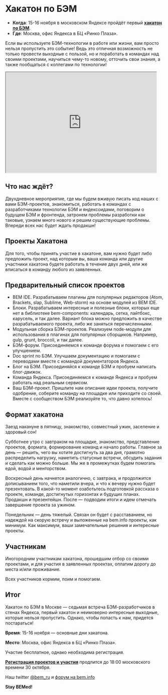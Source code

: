 # Хакатон по БЭМ

 * **Когда**: 15-16 ноября в московском Яндексе пройдёт первый **[хакатон по БЭМ](https://tech.yandex.ru/events/bemup/15-november-2014/)**.
 * **Где**: Москва, офис Яндекса в БЦ «Ринко Плаза».

Если вы используете БЭМ-технологии в работе или жизни, вам просто нельзя пропустить это событие! Ведь это отличная возможность не только провести выходные с пользой, но и поработать в командах над своими проектами, научиться чему-то новому, отточить свои знания, а также пообщаться с коллегами по технологии!

<iframe width="480" height="320" src="https://video.yandex.ru/iframe/ya-events/hu2lbazfiz.5125/?player-type=custom&show-info=false&show-logo=false&hd=1"></iframe>

## Что нас ждёт?

Двухдневное мероприятие, где мы будем вживую писать код наших с вами БЭМ-проектов, знакомиться, работать в командах с разработчиками технологии БЭМ и яндексоидами, поговорим о будущем БЭМ и фронтенда, затронем проблемы разработки как таковые, узнаем много нового и решим существующие проблемы. Впереди всех нас будет ждать продакшн!

## Проекты Хакатона

Для того, чтобы принять участие в хакатоне, вам нужно будет либо предложить проект, над которым вы, ваша команда или другие участники хакатона будете работать в течение двух дней, или же вписаться в команду любого из заявленных.

## Предварительный список проектов

 * BEM IDE. Разрабатываем плагины для полулярных редакторов (Atom, Brackets, slap, Sublime, Web-storm) на основе модулей из BEM IDE.
 * Блоки. Разрабатываем интересные и полезные блоки, которых еще нет в библиотеке bem-components: календарь, сетка, лайтбокс, карусель, и так далее. Вариант блока можно предложить в качестве разрабатываемого проекта, либо же заняться перечисленными.
 * Модульная сборка БЭМ-проектов. Реализуем node-модули для использования в плагинах для популярных сборщиков. Например, gulp, grunt, broccoli, и так далее.
 * БЭМ-форум. Присоединяемся к команде форума и помогаем с его улучшением.
 * Doc sprint по БЭМ. Улучшаем документацию и помогаем с переводами вместе с командой документаторов Яндекса.
 * Блог на БЭМ. Присоединяйся к команде БЭМ и пробуем написать блог-движок.
 * Команда Яндекса. Присоединяемся к команде Яндекса и пробуем работать над реальным сервисом.
 * Ваш БЭМ-проект. Пришлите нам описание идеи проекта, получите одобрение, соберите команду на площадке или приходите со своей. Вместе с сообществом БЭМ реализуйте то, что давно хотелось!

## Формат хакатона

Заезд накануне в пятницу, знакомство, совместный ужин, заселение и здоровый сон!

Субботнее утро с завтраком на площадке, знакомство, представление проектов, формата, формирование команд и начало работы. Главное за день — решить, чего вы хотите достигнуть за два дня, грамотно распределить нагрузку, наметить статусные встречи, обсудить задания и сделать как можно больше. Мы же в промежутках будем помогать едой, водой и менторством.

Воскресный день начнется аналогично, с завтрака, и продолжится дописыванием того, что наметили вчера, и что к вечеру нужно будет презентовать. В какой-то момент озаботьтесь подготовкой рассказа о проекте, команде, достигнутых горизонтах и будущих планах. Продакшн и презентейшн. После — подводим итоги и идем отмечать завершение проекта за ужином.

Понедельник — день тяжелый. Связан он будет с расставанием, но надеждой на скорую встречу и выложенные на bem.info проекты, как минимум. Как максимум, ваши замечательные решения и интересные проекты.

## Участникам

Иногородним участникам хакатона, прошедшим отбор со своими проектами, и для участия в заявленных проектах, оплатим дорогу до места и/или проживание.

Всех участников кормим, поим и помогаем.

## Итог

Хакатон по БЭМ в Москве — седьмая встреча БЭМ-разработчиков в стенах Яндекса, первый хакатон и неимоверно интересные выходные, которые нельзя пропустить. Однако, чтобы попасть к нам, придется постараться!

**Время**: 15-16 ноября — основные дни хакатона.

**Место**: Москва, офис Яндекса в БЦ «Ринко Плаза».

Участие бесплатное, однако необходима регистрация.

[**Регистрация проектов и участия**](https://tech.yandex.ru/events/bemup/15-november-2014/register/) продлится до 18:00 московского времени 30 октября.

Наш twitter [@bem_ru](http://twitter.com/bem_ru/) и [форум на bem.info](http://ru.bem.info/forum/)

**Stay BEMed!**
